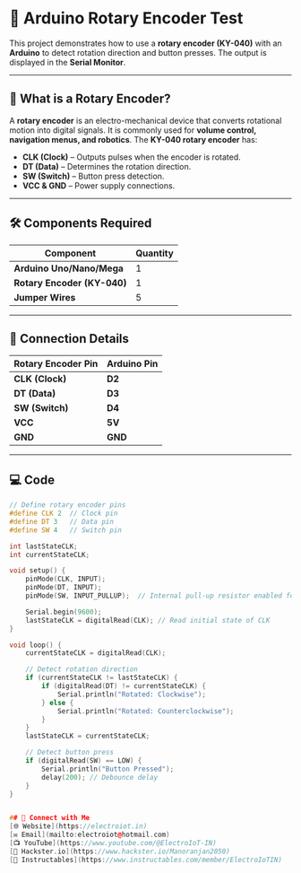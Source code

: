 # 🔄 Arduino Rotary Encoder Test  

This project demonstrates how to use a **rotary encoder (KY-040)** with an **Arduino** to detect rotation direction and button presses. The output is displayed in the **Serial Monitor**.  

---

## 📌 What is a Rotary Encoder?  

A **rotary encoder** is an electro-mechanical device that converts rotational motion into digital signals. It is commonly used for **volume control, navigation menus, and robotics**. The **KY-040 rotary encoder** has:  

- **CLK (Clock)** – Outputs pulses when the encoder is rotated.  
- **DT (Data)** – Determines the rotation direction.  
- **SW (Switch)** – Button press detection.  
- **VCC & GND** – Power supply connections.  

---

## 🛠 Components Required  

| Component           | Quantity |
|---------------------|----------|
| **Arduino Uno/Nano/Mega** | 1 |
| **Rotary Encoder (KY-040)** | 1 |
| **Jumper Wires**   | 5 |

---

## 📡 Connection Details  

| Rotary Encoder Pin | Arduino Pin |
|-------------------|------------|
| **CLK (Clock)**   | **D2**      |
| **DT (Data)**     | **D3**      |
| **SW (Switch)**   | **D4**      |
| **VCC**           | **5V**      |
| **GND**           | **GND**     |

---

## 💻 Code  

```cpp
// Define rotary encoder pins
#define CLK 2  // Clock pin
#define DT 3   // Data pin
#define SW 4   // Switch pin

int lastStateCLK;
int currentStateCLK;

void setup() {
    pinMode(CLK, INPUT);
    pinMode(DT, INPUT);
    pinMode(SW, INPUT_PULLUP);  // Internal pull-up resistor enabled for button

    Serial.begin(9600);
    lastStateCLK = digitalRead(CLK); // Read initial state of CLK
}

void loop() {
    currentStateCLK = digitalRead(CLK);

    // Detect rotation direction
    if (currentStateCLK != lastStateCLK) {
        if (digitalRead(DT) != currentStateCLK) {
            Serial.println("Rotated: Clockwise");
        } else {
            Serial.println("Rotated: Counterclockwise");
        }
    }
    lastStateCLK = currentStateCLK;

    // Detect button press
    if (digitalRead(SW) == LOW) {
        Serial.println("Button Pressed");
        delay(200); // Debounce delay
    }
}


## 🔗 Connect with Me
[🌐 Website](https://electroiot.in)  
[✉️ Email](mailto:electroiot@hotmail.com)  
[📺 YouTube](https://www.youtube.com/@ElectroIoT-IN)  
[🔬 Hackster.io](https://www.hackster.io/Manoranjan2050)  
[📖 Instructables](https://www.instructables.com/member/ElectroIoTIN)  
